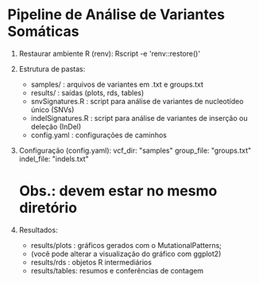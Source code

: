 Pipeline de Análise de Variantes Somáticas
=======================================================

1. Restaurar ambiente R (renv):
   Rscript -e 'renv::restore()'

2. Estrutura de pastas:
   - samples/ : arquivos de variantes em .txt e groups.txt
   - results/ : saídas (plots, rds, tables)
   - snvSignatures.R : script para análise de variantes de nucleotídeo único (SNVs)
   - indelSignatures.R : script para análise de variantes de inserção ou deleção (InDel)
   - config.yaml : configurações de caminhos

3. Configuração (config.yaml):
   vcf_dir: "samples"
   group_file: "groups.txt"
   indel_file: "indels.txt"
   # Obs.: devem estar no mesmo diretório

4. Resultados:
   - results/plots : gráficos gerados com o MutationalPatterns;
   - (você pode alterar a visualização do gráfico com ggplot2)
   - results/rds   : objetos R intermediários
   - results/tables: resumos e conferências de contagem


